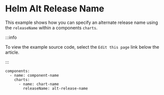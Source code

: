 # Helm Alt Release Name

This example shows how you can specify an alternate release name using the `releaseName` within a components `charts`.

:::info

To view the example source code, select the `Edit this page` link below the article.

:::

```
components:
  - name: component-name
    charts:
      - name: chart-name
        releaseName: alt-release-name
```
